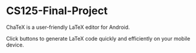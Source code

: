# CS125-Final-Project
ChaTeX is a user-friendly LaTeX editor for Android.

Click buttons to generate LaTeX code quickly and efficiently on your mobile device.
